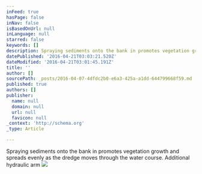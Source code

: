 ```yaml
---
inFeed: true
hasPage: false
inNav: false
isBasedOnUrl: null
inLanguage: null
starred: false
keywords: []
description: Spraying sediments onto the bank in promotes vegetation growth and spreads evenly as the dredge moves through the water course. Additional hydraulic arm
datePublished: '2016-04-21T03:03:21.520Z'
dateModified: '2016-04-21T03:01:45.191Z'
title: ''
author: []
sourcePath: _posts/2016-04-07-4dfdc2b0-e6a3-425a-a1dd-644799668f59.md
published: true
authors: []
publisher:
  name: null
  domain: null
  url: null
  favicon: null
_context: 'http://schema.org'
_type: Article

---
```

Spraying sediments onto the bank in promotes vegetation growth and spreads evenly as the dredge moves through the water course. Additional hydraulic arm
![](https://the-grid-user-content.s3-us-west-2.amazonaws.com/db060536-6c87-4048-b1ad-fdf32ebcf8f6.jpg)